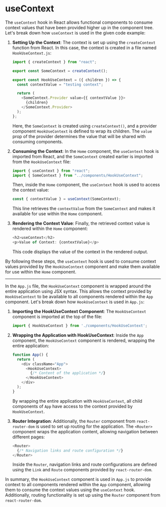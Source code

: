# useContext

The `useContext` hook in React allows functional components to consume context values that have been provided higher up in the component tree. Let's break down how `useContext` is used in the given code example:

1. **Setting Up the Context**:
   The context is set up using the `createContext` function from React. In this case, the context is created in a file named `HookUseContext.js`:

   ```javascript
   import { createContext } from "react";

   export const SomeContext = createContext();

   export const HookUseContext = ({ children }) => {
     const contextValue = "testing context";

     return (
       <SomeContext.Provider value={{ contextValue }}>
         {children}
       </SomeContext.Provider>
     );
   };
   ```

   Here, the `SomeContext` is created using `createContext()`, and a provider component `HookUseContext` is defined to wrap its children. The `value` prop of the provider determines the value that will be shared with consuming components.

2. **Consuming the Context**:
   In the `Home` component, the `useContext` hook is imported from React, and the `SomeContext` created earlier is imported from the `HookUseContext` file:

   ```javascript
   import { useContext } from "react";
   import { SomeContext } from "../components/HookUseContext";
   ```

   Then, inside the `Home` component, the `useContext` hook is used to access the context value:

   ```javascript
   const { contextValue } = useContext(SomeContext);
   ```

   This line retrieves the `contextValue` from the `SomeContext` and makes it available for use within the `Home` component.

3. **Rendering the Context Value**:
   Finally, the retrieved context value is rendered within the `Home` component:

   ```javascript
   <h2>useContext</h2>
   <p>Value of Context: {contextValue}</p>
   ```

   This code displays the value of the context in the rendered output.

By following these steps, the `useContext` hook is used to consume context values provided by the `HookUseContext` component and make them available for use within the `Home` component.

***

In the `App.js` file, the `HookUseContext` component is wrapped around the entire application using JSX syntax. This allows the context provided by `HookUseContext` to be available to all components rendered within the `App` component. Let's break down how `HookUseContext` is used in `App.js`:

1. **Importing the HookUseContext Component**:
   The `HookUseContext` component is imported at the top of the file:

   ```javascript
   import { HookUseContext } from './components/HookUseContext';
   ```

2. **Wrapping the Application with HookUseContext**:
   Inside the `App` component, the `HookUseContext` component is rendered, wrapping the entire application:

   ```javascript
   function App() {
     return (
       <div className="App">
         <HookUseContext>
           {/* Content of the application */}
         </HookUseContext>
       </div>
     );
   }
   ```

   By wrapping the entire application with `HookUseContext`, all child components of `App` have access to the context provided by `HookUseContext`.

3. **Router Integration**:
   Additionally, the `Router` component from `react-router-dom` is used to set up routing for the application. The `<Router>` component wraps the application content, allowing navigation between different pages:

   ```javascript
   <Router>
     {/* Navigation links and route configuration */}
   </Router>
   ```

   Inside the `Router`, navigation links and route configurations are defined using the `Link` and `Route` components provided by `react-router-dom`.

In summary, the `HookUseContext` component is used in `App.js` to provide context to all components rendered within the `App` component, allowing them to consume the context values using the `useContext` hook. Additionally, routing functionality is set up using the `Router` component from `react-router-dom`.